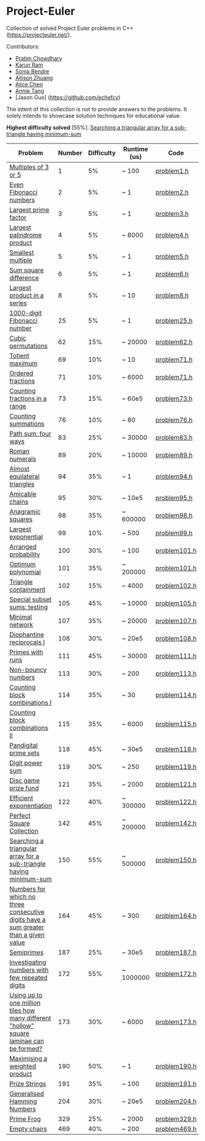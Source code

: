 # Project-Euler

Collection of solved Project Euler problems in C++ (https://projecteuler.net/).

Contributors:

- [Pratim Chowdhary](https://github.com/cpratim)
- [Karun Ram](https://github.com/KamiV2)
- [Sonia Bendre](https://github.com/SoniaBendre)
- [Allison Zhuang](https://github.com/allisonzhuang)
- [Alice Chen](https://github.com/azycn)
- [Annie Tang](https://github.com/annieetang)
- [Jason Guo] (https://github.com/echefcy)

The intent of this collection is not to provide answers to the problems. It solely intends to showcase solution techniques for educational value.

**Highest difficulty solved** \[55%\]: [Searching a triangular array for a sub-triangle having minimum-sum](https://projecteuler.net/problem=150)

| Problem                                                                                                    | Number | Difficulty | Runtime (us) | Code                                                                                     |
|------------------------------------------------------------------------------------------------------------|--------|------------|--------------|------------------------------------------------------------------------------------------|
| [Multiples of 3 or 5](https://projecteuler.net/problem=1)                                                  | 1      | 5%         | ~ 100        | [problem1.h](https://github.com/cpratim/Project-Euler/blob/main/problems/problem1.h)     |
| [Even Fibonacci numbers](https://projecteuler.net/problem=2)                                               | 2      | 5%         | ~ 1          | [problem2.h](https://github.com/cpratim/Project-Euler/blob/main/problems/problem2.h)     |
| [Largest prime factor](https://projecteuler.net/problem=3)                                                 | 3      | 5%         | ~ 1          | [problem3.h](https://github.com/cpratim/Project-Euler/blob/main/problems/problem3.h)     |
| [Largest palindrome product](https://projecteuler.net/problem=4)                                           | 4      | 5%         | ~ 8000       | [problem4.h](https://github.com/cpratim/Project-Euler/blob/main/problems/problem4.h)     |
| [Smallest multiple](https://projecteuler.net/problem=5)                                                    | 5      | 5%         | ~ 1          | [problem5.h](https://github.com/cpratim/Project-Euler/blob/main/problems/problem5.h)     |
| [Sum square difference](https://projecteuler.net/problem=6)                                                | 6      | 5%         | ~ 1          | [problem6.h](https://github.com/cpratim/Project-Euler/blob/main/problems/problem6.h)     |
| [Largest product in a series](https://projecteuler.net/problem=8)                                          | 8      | 5%         | ~ 10         | [problem8.h](https://github.com/cpratim/Project-Euler/blob/main/problems/problem8.h)     |
| [1000-digit Fibonacci number](https://projecteuler.net/problem=25)                                         | 25     | 5%         | ~ 1          | [problem25.h](https://github.com/cpratim/Project-Euler/blob/main/problems/problem25.h)   |
| [Cubic permutations](https://projecteuler.net/problem=62)                                                  | 62     | 15%        | ~ 20000      | [problem62.h](https://github.com/cpratim/Project-Euler/blob/main/problems/problem62.h)   |
| [Totient maximum](https://projecteuler.net/problem=69)                                                     | 69     | 10%        | ~ 10         | [problem71.h](https://github.com/cpratim/Project-Euler/blob/main/problems/problem69.h)   |
| [Ordered fractions](https://projecteuler.net/problem=71)                                                   | 71     | 10%        | ~ 6000       | [problem71.h](https://github.com/cpratim/Project-Euler/blob/main/problems/problem71.h)   |
| [Counting fractions in a range](https://projecteuler.net/problem=73)                                       | 73     | 15%        | ~ 60e5       | [problem73.h](https://github.com/cpratim/Project-Euler/blob/main/problems/problem73.h)   |
| [Counting summations](https://projecteuler.net/problem=76)                                                 | 76     | 10%        | ~ 80         | [problem76.h](https://github.com/cpratim/Project-Euler/blob/main/problems/problem76.h)   |
| [Path sum: four ways](https://projecteuler.net/problem=83)                                                 | 83     | 25%        | ~ 30000      | [problem83.h](https://github.com/cpratim/Project-Euler/blob/main/problems/problem83.h)   |
| [Roman numerals](https://projecteuler.net/problem=89)                                                      | 89     | 20%        | ~ 10000      | [problem89.h](https://github.com/cpratim/Project-Euler/blob/main/problems/problem89.h)   |
| [Almost equilateral triangles](https://projecteuler.net/problem=94)                                        | 94     | 35%        | ~ 1          | [problem94.h](https://github.com/cpratim/Project-Euler/blob/main/problems/problem94.h)   |
| [Amicable chains](https://projecteuler.net/problem=95)                                                     | 95     | 30%        | ~ 10e5       | [problem95.h](https://github.com/cpratim/Project-Euler/blob/main/problems/problem95.h)   |
| [Anagramic squares](https://projecteuler.net/problem=98)                                                   | 98     | 35%        | ~ 600000     | [problem98.h](https://github.com/cpratim/Project-Euler/blob/main/problems/problem98.h)   |
| [Largest exponential](https://projecteuler.net/problem=99)                                                 | 99     | 10%        | ~ 500        | [problem99.h](https://github.com/cpratim/Project-Euler/blob/main/problems/problem99.h)   |
| [Arranged probability](https://projecteuler.net/problem=100)                                               | 100    | 30%        | ~ 100        | [problem101.h](https://github.com/cpratim/Project-Euler/blob/main/problems/problem100.h) |
| [Optimum polynomial](https://projecteuler.net/problem=101)                                                 | 101    | 35%        | ~ 200000     | [problem101.h](https://github.com/cpratim/Project-Euler/blob/main/problems/problem101.h) |
| [Triangle containment](https://projecteuler.net/problem=102)                                               | 102    | 15%        | ~ 4000       | [problem102.h](https://github.com/cpratim/Project-Euler/blob/main/problems/problem102.h) |
| [Special subset sums: testing](https://projecteuler.net/problem=105)                                       | 105    | 45%        | ~ 10000      | [problem105.h](https://github.com/cpratim/Project-Euler/blob/main/problems/problem105.h) |
| [Minimal network](https://projecteuler.net/problem=107)                                                    | 107    | 35%        | ~ 20000      | [problem107.h](https://github.com/cpratim/Project-Euler/blob/main/problems/problem107.h) |
| [Diophantine reciprocals I](https://projecteuler.net/problem=108)                                          | 108    | 30%        | ~ 20e5       | [problem108.h](https://github.com/cpratim/Project-Euler/blob/main/problems/problem108.h) |
| [Primes with runs](https://projecteuler.net/problem=111)                                                   | 111    | 45%        | ~ 30000      | [problem111.h](https://github.com/cpratim/Project-Euler/blob/main/problems/problem111.h) |
| [Non-bouncy numbers](https://projecteuler.net/problem=113)                                                 | 113    | 30%        | ~ 200        | [problem113.h](https://github.com/cpratim/Project-Euler/blob/main/problems/problem113.h) |
| [Counting block combinations I](https://projecteuler.net/problem=114)                                      | 114    | 35%        | ~ 30         | [problem114.h](https://github.com/cpratim/Project-Euler/blob/main/problems/problem114.h) |
| [Counting block combinations II](https://projecteuler.net/problem=115)                                     | 115    | 35%        | ~ 6000       | [problem115.h](https://github.com/cpratim/Project-Euler/blob/main/problems/problem115.h) |
| [Pandigital prime sets](https://projecteuler.net/problem=118)                                              | 118    | 45%        | ~ 30e5       | [problem118.h](https://github.com/cpratim/Project-Euler/blob/main/problems/problem118.h) |
| [Digit power sum](https://projecteuler.net/problem=119)                                                    | 119    | 30%        | ~ 250        | [problem119.h](https://github.com/cpratim/Project-Euler/blob/main/problems/problem119.h) |
| [Disc game prize fund](https://projecteuler.net/problem=121)                                               | 121    | 35%        | ~ 2000       | [problem121.h](https://github.com/cpratim/Project-Euler/blob/main/problems/problem121.h) |
| [Efficient exponentiation](https://projecteuler.net/problem=122)                                           | 122    | 40%        | ~ 300000     | [problem122.h](https://github.com/cpratim/Project-Euler/blob/main/problems/problem122.h) |
| [Perfect Square Collection](https://projecteuler.net/problem=142)                                          | 142    | 45%        | ~ 200000     | [problem142.h](https://github.com/cpratim/Project-Euler/blob/main/problems/problem142.h) |
| [Searching a triangular array for a sub-triangle having minimum-sum](https://projecteuler.net/problem=150) | 150    | 55%        | ~ 500000     | [problem150.h](https://github.com/cpratim/Project-Euler/blob/main/problems/problem150.h) |
| [Numbers for which no three consecutive digits have a sum greater than a given value](https://projecteuler.net/problem=164) | 164    | 45%        | ~ 300        | [problem164.h](https://github.com/cpratim/Project-Euler/blob/main/problems/problem164.h) |
| [Semiprimes](https://projecteuler.net/problem=187)                                                         | 187    | 25%        | ~ 30e5       | [problem187.h](https://github.com/cpratim/Project-Euler/blob/main/problems/problem187.h) |
| [Investigating numbers with few repeated digits](https://projecteuler.net/problem=172)                     | 172    | 55%        | ~ 1000000    | [problem172.h](https://github.com/cpratim/Project-Euler/blob/main/problems/problem172.h) |
| [Using up to one million tiles how many different "hollow" square laminae can be formed?](https://projecteuler.net/problem=173) | 173    | 30%        | ~ 6000    | [problem173.h](https://github.com/cpratim/Project-Euler/blob/main/problems/problem173.h) |
| [Maximising a weighted product](https://projecteuler.net/problem=190)                                      | 190    | 50%        | ~ 1          | [problem190.h](https://github.com/cpratim/Project-Euler/blob/main/problems/problem190.h) |
| [Prize Strings](https://projecteuler.net/problem=191)                                                      | 191    | 35%        | ~ 100        | [problem191.h](https://github.com/cpratim/Project-Euler/blob/main/problems/problem191.h) |
| [Generalised Hamming Numbers](https://projecteuler.net/problem=204)                                        | 204    | 30%        | ~ 20e5       | [problem204.h](https://github.com/cpratim/Project-Euler/blob/main/problems/problem204.h) |
| [Prime Frog](https://projecteuler.net/problem=329)                                                         | 329    | 25%        | ~ 2000       | [problem329.h](https://github.com/cpratim/Project-Euler/blob/main/problems/problem329.h) |
| [Empty chairs](https://projecteuler.net/problem=469)                                                       | 469    | 40%        | ~ 200        | [problem469.h](https://github.com/cpratim/Project-Euler/blob/main/problems/problem469.h) |
